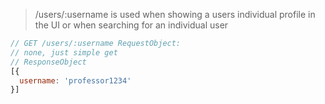 >/users/:username is used when showing a users individual profile in the UI or when searching for an individual user

```javascript
// GET /users/:username RequestObject:
// none, just simple get
// ResponseObject
[{
  username: 'professor1234'
}]
```
